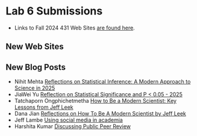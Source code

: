 # Lab 6 Submissions

- Links to Fall 2024 431 Web Sites [are found here](https://github.com/THOMASELOVE/431-labs-2024/tree/main/lab7#new-completed-websites-by-students-in-this-years-class).

## New Web Sites


## New Blog Posts

- Nihit Mehta [Reflections on Statistical Inference: A Modern Approach to Science in 2025](https://nnm32.github.io/nnm32/Scientific%20Insights%20and%20Blogs/)
- JiaWei Yu [Reflection on Statistical Significance and P < 0.05 - 2025](https://jiyu3048.github.io/jiyu3048/blog/)
- Tatchaporn Ongphichetmetha [How to Be a Modern Scientist: Key Lessons from Jeff Leek](https://tatchaporn.github.io/tatchaporn/blogs/)
- Dana Jian [Reflections on How To Be A Modern Scientist by Jeff Leek](https://dzjian1.github.io/blog/)
- Jeff Lambe [Using social media in academia](https://jefflambe.quarto.pub/jeff-lambe/social.html)
- Harshita Kumar [Discussing Public Peer Review](https://hkumar2907.github.io/harshitaKumarWebsite/blog/)
